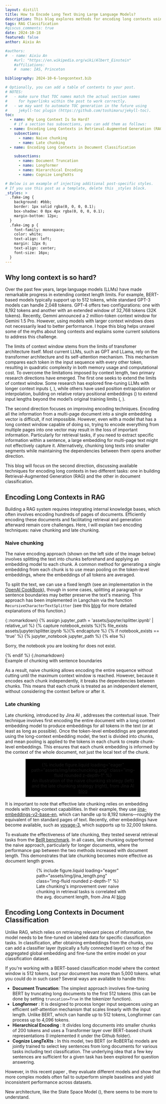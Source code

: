 ```yaml
---
layout: distill
title: How to Encode Long Text Using Large Language Models? 
description: This blog explores methods for encoding long contexts using large language models, focusing on techniques for Retrieval-Augmented Generation (RAG) and document classification.
tags: RAG Classification
#giscus_comments: true
date: 2024-10-18
featured: false
anthor: Aixiu An

#authors:
#  - name: Aixiu An
    #url: "https://en.wikipedia.org/wiki/Albert_Einstein"
    #affiliations:
    #  name: IAS, Princeton

bibliography: 2024-10-6-longcontext.bib

# Optionally, you can add a table of contents to your post.
# NOTES:
#   - make sure that TOC names match the actual section names
#     for hyperlinks within the post to work correctly.
#   - we may want to automate TOC generation in the future using
#     jekyll-toc plugin (https://github.com/toshimaru/jekyll-toc).
toc:
  - name: Why Long Context Is So Hard?
    # if a section has subsections, you can add them as follows:
  - name: Encoding Long Contexts in Retrieval-Augmented Generation (RAG)
    subsections:
      - name: Naive chunking
      - name: Late chunking 
  - name: Encoding Long Contexts in Document Classification

    subsections:
      - name: Document Truncation
      - name: Longformer
      - name: Hierarchical Encoding
      - name: Cognize LongTeXts

# Below is an example of injecting additional post-specific styles.
# If you use this post as a template, delete this _styles block.
_styles: >
  .fake-img {
    background: #bbb;
    border: 1px solid rgba(0, 0, 0, 0.1);
    box-shadow: 0 0px 4px rgba(0, 0, 0, 0.1);
    margin-bottom: 12px;
  }
  .fake-img p {
    font-family: monospace;
    color: white;
    text-align: left;
    margin: 12px 0;
    text-align: center;
    font-size: 16px;
  }
---
```


## Why long context is so hard?

Over the past few years, large language models (LLMs) have made remarkable progress in extending context length limits. For example, BERT-based models typically support up to 512 tokens, while standard GPT-3 models can handle 2,048 tokens. GPT-4 offers two configurations: one with 8,192 tokens and another with an extended window of 32,768 tokens (32K tokens). Recently, Gemmi announced a 2 million-token context window for Gemini 1.5 Pro. However, using models with larger context windows does not necessarily lead to better performance. I hope this blog helps unravel some of the myths about long contexts and explains some current solutions to address this challenge.

The limits of context window stems from the limits of transfomer architecture itself. Most current LLMs, such as GPT and LLama, rely on the transformer architecture and its self-attention mechanism. This mechanism compares each token in the input sequence with every other token, resulting in quadratic complexity in both memory usage and computational cost.  To overcome the limitations imposed by context length, two primary research directions have emerged. The first one seeks to extend the limits of context window. Some research has explored fine-tuning LLMs with longer context inputs (<d-cite key='dubey2024llama'></d-cite>, <d-cite key='tworkowski2024focused'></d-cite>), while others have used position extrapolation or interpolation, building on relative rotary positional embeddings (<d-cite key='su2024roformer'></d-cite>) to extend input lengths beyond the model’s original training limits (<d-cite key='press2021train'></d-cite>, <d-cite key='chen2023extending'></d-cite>).

The second direction focuses on improving encoding techniques. Encoding all the information from a multi-page document into a single embedding vector is difficult, if not impossible. However, even with a model that has a long context window capable of doing so, trying to encode everything from multiple pages into one vector may result in the loss of important information. Particularly for retrieval tasks, if you need to extract specific information within a sentence, a large embedding for multi-page text might not effectively capture it. Alternatively, chunking long texts into smaller segments while maintaining the dependencies between them opens another direction.



This blog will focus on the second direction, discussing available techniques for encoding long contexts in two different tasks: one in building Retrieval-Augmented Generation (RAG) and the other in document classification.

## Encoding Long Contexts in RAG

Building a RAG system requires integrating internal knowledge bases, which often involves encoding hundreds of pages of documents. Efficiently encoding these documents and facilitating retrieval and generation afterward remain core challenges. Here, I will explain two encoding techniques: naive chunking and late chunking.

### Naive chunking

The naive encoding approach (shown on the left side of the image below) involves splitting the text into chunks beforehand and applying an embedding model to each chunk. A common method for generating a single embedding from each chunk is to use mean pooling on the token-level embeddings, where the embeddings of all tokens are averaged.


 

To split the text, we can use a fixed length (see an implementation in the [OpenAI CookBook](https://cookbook.openai.com/examples/embedding_long_inputs)), though in some cases, splitting at paragraph or sentence boundaries may better preserve the text's meaning. This approach has been implemented in Langchain via the function `RecursiveCharacterTextSplitter` (see this [blog](https://dev.to/eteimz/understanding-langchains-recursivecharactertextsplitter-2846) for more detailed explanations of this function.)



{::nomarkdown}
{% assign jupyter_path = 'assets/jupyter/splitter.ipynb' | relative_url %}
{% capture notebook_exists %}{% file_exists assets/jupyter/splitter.ipynb %}{% endcapture %}
{% if notebook_exists == 'true' %}
  {% jupyter_notebook jupyter_path %}
{% else %}
  <p>Sorry, the notebook you are looking for does not exist.</p>
{% endif %}
{:/nomarkdown}
<div class="caption">
Example of chunking with sentence boundaries
</div>


As a result,  naive chunking allows encoding the entire sequence without cutting until the maximum context window is reached. However, because it encodes each chunk independently, it breaks the dependencies between chunks. This means that each chunk is treated as an independent element, without considering the context before or after it.

### Late chunking 

Late chunking, introduced by Jina AI <d-cite key='gunther2024late'></d-cite>, addresses the contextual issue. Their technique  involves first encoding the entire document with a long context embedding model to produce embeddings for all tokens in the text (or at least as long as possible). Once the token-level embeddings are generated using the long-context embedding model, the text is divided into chunks, and mean pooling is applied to the tokens in each chunk to create chunk-level embeddings.  This ensures that each chunk embedding is informed by the context of the whole document, not just the local text of the chunk.

<div class="row mt-3">
    <div class="col-sm mt-3 mt-md-0 d-flex justify-content-center">
        <figure style="width: 70%; margin: 0 auto; background-color: black; padding: 10px; text-align: center;">
            {% include figure.liquid loading="eager" path="assets/img/latechuncking.png" class="img-fluid rounded z-depth-1" %}
            <figcaption class="text-white text-center mt-2">
                An illustration of the naive chunking strategy (left) and the late chunking strategy (right), from Jina AI 
                <a href="https://jina.ai/news/late-chunking-in-long-context-embedding-models/" class="text-white">blog</a>
            </figcaption>
        </figure>
    </div>
</div>

It is important to note that effective late chunking relies on embedding models with long-context capabilities. In their example, they use [jina-embeddings-v2-base-en](https://jina.ai/news/jina-ai-launches-worlds-first-open-source-8k-text-embedding-rivaling-openai/), which can handle up to 8,192 tokens—roughly the equivalent of ten standard pages of text. Recently, other embeddings have become available, such as [voyage-3](https://blog.voyageai.com/2024/09/18/voyage-3/), which supports up to 32,000 tokens.

To evaluate the effectiveness of late chunking, they tested several retrieval tasks from the [BeIR  benchmark](https://github.com/beir-cellar/beir). In all cases, late chunking outperformed the naive approach, particularly for longer documents, where the performance gap between the two methods increased with document length. This demonstrates that late chunking becomes more effective as document length grows.

<div class="row mt-3">
    <div class="col-sm mt-3 mt-md-0">
        <figure style="width: 60%; margin: 0 auto;">
            {% include figure.liquid loading="eager" path="assets/img/jina_length.png" class="img-fluid rounded z-depth-1" %}
            <figcaption class="text-black text-center mt-2">
                Late chunking's improvement over naive chunking in retrieval tasks is correlated with the avg. document length, from Jina AI 
                <a href="https://jina.ai/news/late-chunking-in-long-context-embedding-models/">blog</a>
            </figcaption>
        </figure>
    </div>
</div>


## Encoding Long Contexts in Document Classification

Unlike RAG, which relies on retrieving relevant pieces of information, the model needs to be fine-tuned on labeled data for specific classification tasks. In classification, after obtaining embeddings from the chunks, you can add a classifier layer (typically a fully connected layer) on top of the aggregated global embedding and fine-tune the entire model on your classification dataset.

If you're working with a BERT-based classification model where the context window is 512 tokens, but your document has more than 5,000 tokens.  what you could do in such case? Several ways are available to handle this:


- **Document Truncation**: The simplest approach involves fine-tuning BERT by truncating long documents to the first 512 tokens (this can be done by setting `truncation=True` in the tokenizer function).
- **Longformer** <d-cite key='beltagy2020longformer'></d-cite> : It is designed to process longer input sequences using an efficient self-attention mechanism that scales linearly with the input length. Unlike BERT, which can handle up to 512 tokens, Longformer can process up to 4,096 tokens.
- **Hierarchical Encoding** <d-cite key='pappagari2019hierarchical'></d-cite>: It divides long documents into smaller chunks of 200 tokens and uses a Transformer layer over BERT-based chunk representations (I implemented it under the Github folder).
- **Cognize LongTeXts** <d-cite key='ding2020cogltx'></d-cite>: In this model,  two BERT (or RoBERTa) models are jointly trained to select key sentences from long documents for various tasks including text classification. The underlying idea that a few key sentences are sufficient for a given task has been explored for question answering.

However, in this recent paper <d-cite key='park2022efficient'></d-cite>, they evaluate different models and show that more complex models often fail to outperform simple baselines and yield inconsistent performance across datasets.

New architecture, like the State Space Model (), there seems to be more to understand.